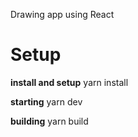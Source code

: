 Drawing app using React

# Setup

**install and setup**
yarn install

**starting**
yarn dev

**building**
yarn build
